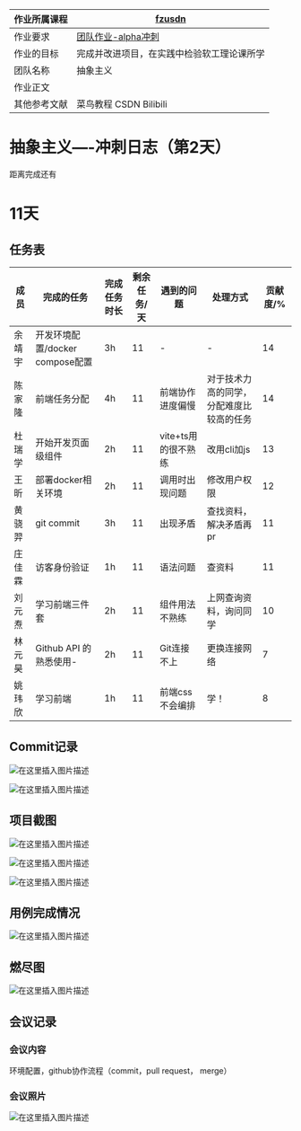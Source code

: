| 作业所属课程 | [fzusdn](https://bbs.csdn.net/forums/fzusdn) |
| ------ | ------ |
| 作业要求 | [团队作业-alpha冲刺](https://bbs.csdn.net/topics/609085527) |
| 作业的目标 | 完成并改进项目，在实践中检验软工理论课所学 |
| 团队名称 | 抽象主义 |
| 作业正文 |  |
| 其他参考文献 | 菜鸟教程 CSDN Bilibili |

# 抽象主义—-冲刺日志（第2天）

距离完成还有<h1>11天</h1>

## 任务表



| 成员 | 完成的任务 | 完成任务时长 | 剩余任务/天 | 遇到的问题 |处理方式|贡献度/%|
| ------ | ------ | ------ | ------ | ------ |----|----|
| 余靖宇  | 开发环境配置/docker compose配置 | 3h | 11 | -             | -                    |  14 |   |   |   |
| 陈家隆  | 前端任务分配                  | 4h | 11 | 前端协作进度偏慢      | 对于技术力高的同学，分配难度比较高的任务 | 14  |   |   |   |
| 杜瑞学  | 开始开发页面级组件               | 2h | 11 | vite+ts用的很不熟练 | 改用cli加js             | 13  |   |   |   |
| 王昕   | 部署docker相关环境            | 2h | 11 | 调用时出现问题       | 修改用户权限               | 12  |   |   |   |
| 黄骁羿  | git commit              | 3h | 11 | 出现矛盾          | 查找资料，解决矛盾再pr         |  11 |   |   |            
| 庄佳霖  | 访客身份验证                  | 1h | 11 | 语法问题          | 查资料                  | 11  |  |   |   |
| 刘元焘  | 学习前端三件套                 | 2h | 11 | 组件用法不熟练       | 上网查询资料，询问同学          |  10 |   |   |   |
| 林元 昊 | Github API 的熟悉使用-       | 2h | 11 | Git连接不上       | 更换连接网络               |  7 |   |   |   |
| 姚玮欣 | 学习前端 | 1h | 11 | 前端css不会编排 | 学！ |8


## Commit记录
![在这里插入图片描述](https://img-blog.csdnimg.cn/3c7b6e5563f04e16a66cdd3c361a4d28.png#pic_center)

![在这里插入图片描述](https://img-blog.csdnimg.cn/9d704a686fc843f3ae929d59d22b2f32.png#pic_center)

## 项目截图
![在这里插入图片描述](https://img-blog.csdnimg.cn/89be8c1cf2a64a788206390e02e7d7c7.png#pic_center)

![在这里插入图片描述](https://img-blog.csdnimg.cn/e48127703ca94fc1a2fd4797c3c0c40a.png#pic_center)

![在这里插入图片描述](https://img-blog.csdnimg.cn/08a097eedce54eac98e221c7c8dadbae.png#pic_center)
## 用例完成情况
![在这里插入图片描述](https://img-blog.csdnimg.cn/382716d4bc7b4efaaaedb91caaa4fe46.png#pic_center)
## 燃尽图
![在这里插入图片描述](https://img-blog.csdnimg.cn/9459bf8407a544d88f24a357cf27828f.png#pic_center)

## 会议记录
### 会议内容
环境配置，github协作流程（commit，pull request， merge）
### 会议照片
![在这里插入图片描述](https://img-blog.csdnimg.cn/1d8837269c3241d2ad2f2bda3d292831.jpeg#pic_center)